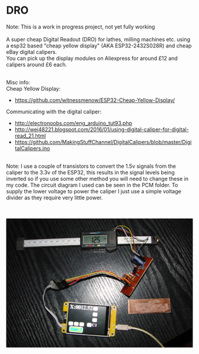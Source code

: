 # DRO

Note: This is a work in progress project, not yet fully working<br><br>
A super cheap Digital Readout (DRO) for lathes, milling machines etc. using a esp32 based "cheap yellow display" (AKA ESP32-2432S028R) and cheap eBay digital calipers.<br>
You can pick up the display modules on Aliexpress for around £12 and calipers around £6 each.<br><br>

Misc info:<br>
Cheap Yellow Display:
- https://github.com/witnessmenow/ESP32-Cheap-Yellow-Display/
  
Communicating with the digital caliper: 
- http://electronoobs.com/eng_arduino_tut93.php <br>
-  http://wei48221.blogspot.com/2016/01/using-digital-caliper-for-digital-read_21.html  <br>
-  https://github.com/MakingStuffChannel/DigitalCalipers/blob/master/DigitalCalipers.ino <br>

<br>
Note: I use a couple of transistors to convert the 1.5v signals from the caliper to the 3.3v of the ESP32, this results in the signal levels being inverted so if you use some other method you will need to change these in my code.  The circuit diagram I used can be seen in the PCM folder.  To supply the lower voltage to power the caliper I just use a simple voltage divider as they require very little power.<br>

<br><br><img src="/pics/DROproject.jpg" /><br>
